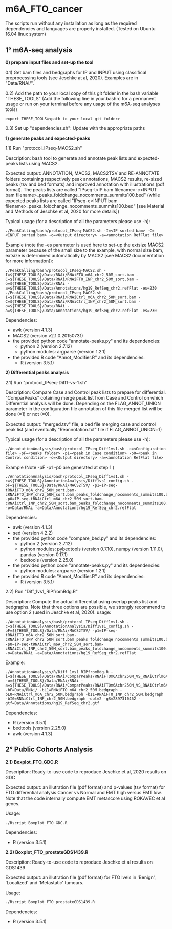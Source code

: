 # m6A_FTO_cancer

The scripts run without any installation as long as the required dependencies and languages are properly installed.
(Tested on Ubuntu 16.04 linux system)

1° m6A-seq analysis
-------------------
**0) prepare input files and set-up the tool**

0.1) Get bam files and bedgraphs for IP and INPUT using classifical preprocessing tools (see Jeschke at al, 2020). Examples are in "Data/RNAi/".

0.2) Add the path to your local copy of this git folder in the bash variable "THESE_TOOLS" (Add the following line in your.bashrc for a permanent usage or run on your terminal before any usage of the m6A-seq analyses tools) 
```
export THESE_TOOLS=<path to your local git folder>
```
0.3) Set up "dependencies.sh": Update with the appropriate paths

**1) generate peaks and expected-peaks**

1.1) Run "protocol_IPseq-MACS2.sh"

Description:
bash tool to generate and annotate peak lists and expected-peaks lists using MACS2.

Expected output:
ANNOTATION,  MACS2,  MACS2TSV and  RE-ANNOTATE folders containing respectively peak annotations, MACS2 results, re-sized peaks (tsv and bed formats) and improved annotation with illustrations (pdf format). The peaks lists are called "IPseq-t\<IP bam filename\>-c\<INPUT bam filename\>_peaks_foldchange_nocomments_summits100.bed" (while expected peaks lists are called "IPseq-e\<INPUT bam filename\>_peaks_foldchange_nocomments_summits100.bed" [see Material and Methods of Jeschke et al, 2020 for more details])

Typical usage (for a description of all the parameters please use -h):
```
./PeakCalling/bash/protocol_IPseq-MACS2.sh -I=<IP sorted bam> -C=<INPUT sorted bam> -o=<Output directory> -a=<annotation RefFlat file>
```
Example (note the -es parameter is used here to set-up the extsize MACS2 parameter because of the small size to the example, with normal size bam, extsize is determined automatically by MACS2 [see MACS2 documentation for more information]):

```
./PeakCalling/bash/protocol_IPseq-MACS2.sh -I=${THESE_TOOLS}/Data/RNAi/RNAiFTO_m6A_chr2_50M_sort.bam -C=${THESE_TOOLS}/Data/RNAi/RNAiFTO_INP_chr2_50M_sort.bam -o=${THESE_TOOLS}/Data/RNAi -a=${THESE_TOOLS}/Data/Annotations/hg19_RefSeq_chr2.refFlat -es=230
./PeakCalling/bash/protocol_IPseq-MACS2.sh -I=${THESE_TOOLS}/Data/RNAi/RNAiCtrl_m6A_chr2_50M_sort.bam -C=${THESE_TOOLS}/Data/RNAi/RNAiCtrl_INP_chr2_50M_sort.bam -o=${THESE_TOOLS}/Data/RNAi -a=${THESE_TOOLS}/Data/Annotations/hg19_RefSeq_chr2.refFlat -es=230

```
Dependencies:
- awk (version 4.1.3)
- MACS2 (version v2.1.0.20150731)
- the provided python code "annotate-peaks.py" and its dependencies:
  - python 2 (version 2.7.12)
  - python modules: argparse (version 1.2.1)
- the provided R code "Annot_Modifier.R" and its dependencies:
  - R (version 3.5.1)

**2) Differential peaks analysis**

2.1) Run "protocol_IPseq-Diff1-vs-1.sh"

Description:
Compare Case and Control peak lists to prepare for differential. "ComparPeaks" cotaining merge peak list from Case and Control on which Differential analysis will be done. Depending on the FLAG_ANNOT_UNION parameter in the configuration file annotation of this file merged list will be done (=1) or not (=0).

Expected output:
"merged.tsv" file, a bed file merging case and control peak list (and eventually "Reannotation.txt" file if FLAG_ANNOT_UNION=1)

Typical usage (for a description of all the parameters please use -h):
```
./AnnotationAnalysis/bash/protocol_IPseq_Diff1vs1.sh -c=<Configuration file> -pF=<peaks folder> -p1=<peak in Case condition> -p0=<peak in Control condition> -o=<Output directory> -a=<annotation RefFlat file>
```
Example (Note -pF -p1 -p0 are generated at step 1 )
```
./AnnotationAnalysis/bash/protocol_IPseq_Diff1vs1.sh -c=${THESE_TOOLS}/AnnotationAnalysis/Diff1vs1_config.sh -pF=${THESE_TOOLS}/Data/RNAi/MACS2TSV/ -p1=IP-seq-tRNAiFTO_m6A_chr2_50M_sort.bam-cRNAiFTO_INP_chr2_50M_sort.bam_peaks_foldchange_nocomments_summits100.bed -p0=IP-seq-tRNAiCtrl_m6A_chr2_50M_sort.bam-cRNAiCtrl_INP_chr2_50M_sort.bam_peaks_foldchange_nocomments_summits100.bed -o=Data/RNAi -a=Data/Annotations/hg19_RefSeq_chr2.refFlat
```

Dependencies:
- awk (version 4.1.3)
- sed (version 4.2.2)
- the provided python code "compare_bed.py" and its dependencies:
  - python 2 (version 2.7.12)
  - python modules: pybedtools (version 0.7.10), numpy (version 1.11.0), pandas (version 0.17.1)
  - bedtools (version 2.25.0)
- the provided python code "annotate-peaks.py" and its dependencies:
  - python modules: argparse (version 1.2.1)
- the provided R code "Annot_Modifier.R" and its dependencies:
  - R (version 3.5.1)

2.2) Run "Diff_1vs1_RIPfromBdg.R"

Description:
Compute the actual differential using overlap peaks list and bedgraphs. Note that three options are possible, we strongly recommend to use option 2 (used in Jeschke et al, 2020). 
usage:
```
./AnnotationAnalysis/bash/protocol_IPseq_Diff1vs1.sh -c=${THESE_TOOLS}/AnnotationAnalysis/Diff1vs1_config.sh -pF=${THESE_TOOLS}/Data/RNAi/MACS2TSV/ -p1=IP-seq-tRNAiFTO_m6A_chr2_50M_sort.bam-cRNAiFTO_INP_chr2_50M_sort.bam_peaks_foldchange_nocomments_summits100.bed -p0=IP-seq-tRNAiCtrl_m6A_chr2_50M_sort.bam-cRNAiCtrl_INP_chr2_50M_sort.bam_peaks_foldchange_nocomments_summits100.bed -o=Data/RNAi -a=Data/Annotations/hg19_RefSeq_chr2.refFlat

```
Example:
```
./AnnotationAnalysis/R/Diff_1vs1_RIPfromBdg.R -i=${THESE_TOOLS}/Data/RNAi/ComparPeaks/RNAiFTOm6Achr250M_VS_RNAiCtrlm6Achr250M_mergebed.tsv -o=${THESE_TOOLS}/Data/RNAi/RNAi -a=${THESE_TOOLS}/Data/RNAi/ComparPeaks/RNAiFTOm6Achr250M_VS_RNAiCtrlm6Achr250M_Reannotation.txt -bF=Data/RNAi/ -bL1=RNAiFTO_m6A_chr2_50M.bedgraph -bL0=RNAiCtrl_m6A_chr2_50M.bedgraph -bI1=RNAiFTO_INP_chr2_50M.bedgraph -bI0=RNAiCtrl_INP_chr2_50M.bedgraph -opt=2 -gS=2897310462 -gtf=Data/Annotations/hg19_RefSeq_chr2.gtf
```
Dependencies:
- R (version 3.5.1)
- bedtools (version 2.25.0)
- awk (version 4.1.3)

2° Public Cohorts Analysis
-----------------------------------------------------------------------
**2.1) Boxplot_FTO_GDC.R**

Descripiton:
Ready-to-use code to reproduce Jeschke et al, 2020 results on GDC

Expected output:
an illutration file (pdf format) and p-values (tsv format) for FTO differential analysis Cancer vs Normal and EMT high versus EMT low.
Note that the code internally compute EMT metascore using ROKAVEC et al genes.

Usage:
```
./Rscript Boxplot_FTO_GDC.R
```

Dependencies:
- R (version 3.5.1)


**2.2) Boxplot_FTO_prostateGDS1439.R**

Descripiton:
Ready-to-use code to reproduce Jeschke et al results on GDS1439

Expected output:
an illutration file (pdf format) for FTO lvels in 'Benign', 'Localized' and 'Metastatic' tumours.

Usage:
```
./Rscript Boxplot_FTO_prostateGDS1439.R
```

Dependencies:
- R (version 3.5.1)
